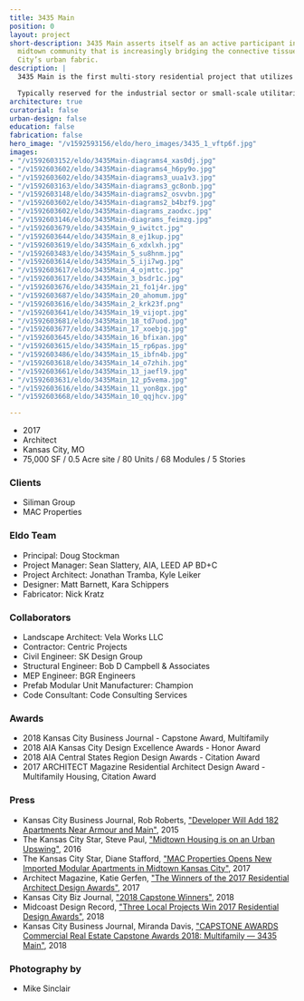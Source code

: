 ```yaml
---
title: 3435 Main
position: 0
layout: project
short-description: 3435 Main asserts itself as an active participant in a vibrant
  midtown community that is increasingly bridging the connective tissue of Kansas
  City’s urban fabric.
description: |
  3435 Main is the first multi-story residential project that utilizes comprehensive pre-manufactured construction in the region. Four stories of pre-manufactured residential “modules” were constructed and finished off site, then shipped to the site and placed one-by-one on a cast-in-place concrete plinth. A transit-oriented mixed-use development designed for a new generation of urban dwellers in midtown Kansas City, 3435 Main is located within walking distance of 10 bus stops and closely connected to a vital mix of small businesses and restaurants, including its own street-facing commercial space. Main Street hosts the initial phase of a new streetcar system that will soon extend past the 80-unit development.

  Typically reserved for the industrial sector or small-scale utilitarian projects, creating a contemporary mixed-use residential project from modular pre-fab construction was an exercise in intensive collaboration between architect, contractor, engineers, and pre-fab manufacturer, pushing the industry to think about pre-fab in a highly-advanced way.
architecture: true
curatorial: false
urban-design: false
education: false
fabrication: false
hero_image: "/v1592593156/eldo/hero_images/3435_1_vftp6f.jpg"
images:
- "/v1592603152/eldo/3435Main-diagrams4_xas0dj.jpg"
- "/v1592603602/eldo/3435Main-diagrams4_h6py9o.jpg"
- "/v1592603602/eldo/3435Main-diagrams3_uua1v3.jpg"
- "/v1592603163/eldo/3435Main-diagrams3_gc8onb.jpg"
- "/v1592603148/eldo/3435Main-diagrams2_osvvbn.jpg"
- "/v1592603602/eldo/3435Main-diagrams2_b4bzf9.jpg"
- "/v1592603602/eldo/3435Main-diagrams_zaodxc.jpg"
- "/v1592603146/eldo/3435Main-diagrams_feimzg.jpg"
- "/v1592603679/eldo/3435Main_9_iwitct.jpg"
- "/v1592603644/eldo/3435Main_8_ej1kup.jpg"
- "/v1592603619/eldo/3435Main_6_xdxlxh.jpg"
- "/v1592603483/eldo/3435Main_5_su8hnm.jpg"
- "/v1592603614/eldo/3435Main_5_iji7wg.jpg"
- "/v1592603617/eldo/3435Main_4_ojmttc.jpg"
- "/v1592603617/eldo/3435Main_3_bsdr1c.jpg"
- "/v1592603676/eldo/3435Main_21_fo1j4r.jpg"
- "/v1592603687/eldo/3435Main_20_ahomum.jpg"
- "/v1592603616/eldo/3435Main_2_krk23f.png"
- "/v1592603641/eldo/3435Main_19_vijopt.jpg"
- "/v1592603681/eldo/3435Main_18_td7uod.jpg"
- "/v1592603677/eldo/3435Main_17_xoebjq.jpg"
- "/v1592603645/eldo/3435Main_16_bfixan.jpg"
- "/v1592603615/eldo/3435Main_15_rp6pas.jpg"
- "/v1592603486/eldo/3435Main_15_ibfn4b.jpg"
- "/v1592603618/eldo/3435Main_14_o7zhih.jpg"
- "/v1592603661/eldo/3435Main_13_jaefl9.jpg"
- "/v1592603631/eldo/3435Main_12_p5vema.jpg"
- "/v1592603616/eldo/3435Main_11_yon8gx.jpg"
- "/v1592603668/eldo/3435Main_10_qqjhcv.jpg"

---
```

- 2017
- Architect
- Kansas City, MO
- 75,000 SF / 0.5 Acre site / 80 Units / 68 Modules / 5 Stories

### Clients
- Siliman Group
- MAC Properties

### Eldo Team
- Principal: Doug Stockman
- Project Manager: Sean Slattery, AIA, LEED AP BD+C
- Project Architect: Jonathan Tramba, Kyle Leiker
- Designer: Matt Barnett, Kara Schippers
- Fabricator: Nick Kratz

### Collaborators
- Landscape Architect: Vela Works LLC
- Contractor: Centric Projects
- Civil Engineer: SK Design Group
- Structural Engineer: Bob D Campbell & Associates
- MEP Engineer: BGR Engineers
- Prefab Modular Unit Manufacturer: Champion
- Code Consultant: Code Consulting Services

### Awards
- 2018 Kansas City Business Journal - Capstone Award, Multifamily
- 2018 AIA Kansas City Design Excellence Awards - Honor Award
- 2018 AIA Central States Region Design Awards - Citation Award
- 2017 ARCHITECT Magazine Residential Architect Design Award - Multifamily Housing, Citation Award

### Press
- Kansas City Business Journal, Rob Roberts, ["Developer Will Add 182 Apartments Near Armour and Main"](https://www.bizjournals.com/kansascity/news/2015/12/01/armour-main-redevelopment-project-mac-properties.html "Developer Will Add 182 Apartments Near Armour and Main"), 2015
- The Kansas City Star, Steve Paul, ["Midtown Housing is on an Urban Upswing"](http://www.kansascity.com/opinion/opn-columns-blogs/steve-paul/article60087046.html "Midtown Housing is on an Urban Upswing"), 2016
- The Kansas City Star, Diane Stafford, ["MAC Properties Opens New Imported Modular Apartments in Midtown Kansas City"](http://www.kansascity.com/news/local/article157411519.html "MAC Properties Opens New Imported Modular Apartments in Midtown Kansas City"), 2017
- Architect Magazine, Katie Gerfen, ["The Winners of the 2017 Residential Architect Design Awards"](https://www.architectmagazine.com/awards/residential-architect-design-awards/the-winners-of-the-2017-residential-architect-design-awards_o "The Winners of the 2017 Residential Architect Design Awards"), 2017
- Kansas City Biz Journal, ["2018 Capstone Winners"](https://www.bizjournals.com/kansascity/news/2018/01/26/2018-capstone-award-winners.html#g/428109/18 "2018 Capstone Winners"), 2018
- Midcoast Design Record, ["Three Local Projects Win 2017 Residential Design Awards"](http://www.midcoastrecord.com/kcresidential "Three Local Projects Win 2017 Residential Design Awards"), 2018
- Kansas City Business Journal, Miranda Davis, ["CAPSTONE AWARDS Commercial Real Estate Capstone Awards 2018: Multifamily — 3435 Main"](https://www.bizjournals.com/kansascity/news/2018/03/30/capstone-awards-2018-multifamily-3435-main.html "CAPSTONE AWARDS Commercial Real Estate Capstone Awards 2018: Multifamily — 3435 Main"), 2018

### Photography by
- Mike Sinclair